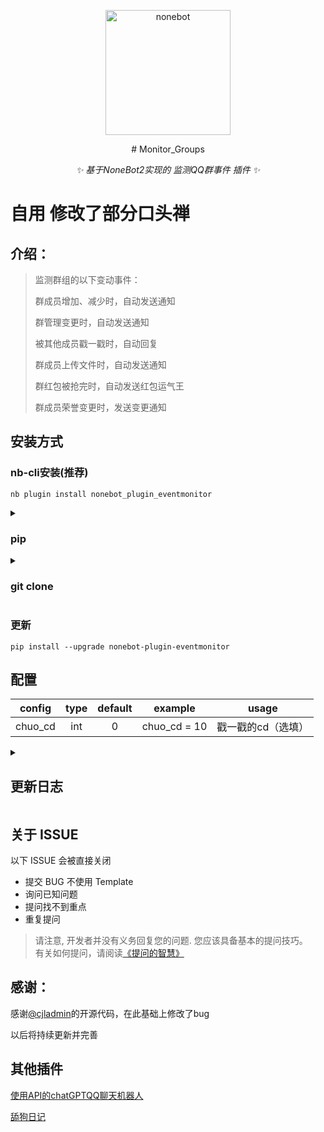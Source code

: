 <p align="center">
  <a href="https://v2.nonebot.dev/"><img src="https://v2.nonebot.dev/logo.png" width="200" height="200" alt="nonebot"></a>
</p>


<div align="center">
# Monitor_Groups

_✨ 基于NoneBot2实现的 监测QQ群事件 插件 ✨_

</div>

# 自用 修改了部分口头禅



## 介绍：
> 监测群组的以下变动事件：
>
> 群成员增加、减少时，自动发送通知
>
> 群管理变更时，自动发送通知
>
> 被其他成员戳一戳时，自动回复
>
> 群成员上传文件时，自动发送通知
>
> 群红包被抢完时，自动发送红包运气王
>
> 群成员荣誉变更时，发送变更通知

## 安装方式

### nb-cli安装(推荐)

```
nb plugin install nonebot_plugin_eventmonitor
```

<details><summary><h3>pip</h3></summary>
```
pip install nonebot-plugin-eventmonitor
```
在’pyproject.toml‘文件中写入

    "nonebot_plugin_eventmonitor"

</details>

<details><summary><h3>git clone</h3></summary>

```
git clone https://github.com/Reversedeer/nonebot_piugin_eventmonitor.git
```

</details>

### 更新

```
pip install --upgrade nonebot-plugin-eventmonitor
```

## 配置

| config  | type | default |   example    |       usage        |
| :-----: | :--: | :-----: | :----------: | :----------------: |
| chuo_cd | int  |    0    | chuo_cd = 10 | 戳一戳的cd（选填） |

<details>
    <summary><h2>更新日志</h2></summary>

- v0.1.5

  - 优化配置文件 [#issue6](https://github.com/Reversedeer/nonebot_plugin_eventmonitor/issues/6)
  - 删除冗余代码
  - 修复获取superusers数值bug

- v0.1.3
  - 修复配置文件bug
- v0.1.2
  - 增加了戳一戳的文案

  - 修改一些bug
- v0.1.1

  - 好像改了什么..忘了...
- v0.1.0
  - 抛弃原有的配置模式
  - 给戳一戳加了cd（本人觉得功能鸡肋）
  - 修复管理员变动时API报错问题[#issue1](https://github.com/Reversedeer/nonebot_plugin_eventmonitor/issues/1)
- v0.0.6
  - 修复了大量的bug
  </details>

## 关于 ISSUE

以下 ISSUE 会被直接关闭

- 提交 BUG 不使用 Template
- 询问已知问题
- 提问找不到重点
- 重复提问

> 请注意, 开发者并没有义务回复您的问题. 您应该具备基本的提问技巧。  
> 有关如何提问，请阅读[《提问的智慧》](https://github.com/ryanhanwu/How-To-Ask-Questions-The-Smart-Way/blob/main/README-zh_CN.md)

## 感谢：

感谢[@cjladmin](https://github.com/cjladmin)的开源代码，在此基础上修改了bug

以后将持续更新并完善

## 其他插件

[使用API的chatGPTQQ聊天机器人](https://github.com/Reversedeer/nonebot_plugin_chatGPT_openai)

[舔狗日记](https://github.com/Reversedeer/nonebot_plugin_dog)
